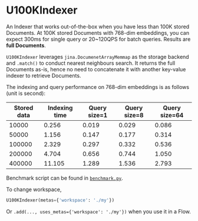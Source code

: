 # U100KIndexer

An Indexer that works out-of-the-box when you have less than 100K stored Documents. At 100K stored Documents with 768-dim embeddings, you can expect 300ms for single query or 20~120QPS for batch queries. Results are **full Documents**.

`U100KIndexer` leverages `jina.DocumenetArrayMemmap` as the storage backend and `.match()` to conduct nearest neighbours search. It returns the full Documents as-is, hence no need to concatenate it with another key-value indexer to retrieve Documents.

The indexing and query performance on 768-dim embeddings is as follows (unit is second):

|Stored data| Indexing time | Query size=1 | Query size=8 | Query size=64|
|---|---|---|---|---|
|10000 | 0.256 | 0.019 | 0.029 | 0.086|
|50000 | 1.156 | 0.147 | 0.177 | 0.314|
|100000 | 2.329 | 0.297 | 0.332 | 0.536|
|200000 | 4.704 | 0.656 | 0.744 | 1.050|
|400000 | 11.105 | 1.289 | 1.536 | 2.793|

Benchmark script can be found in [`benchmark.py`](benchmark.py).

To change workspace, 

```python
U100KIndexer(metas={'workspace': './my'})
```

Or `.add(..., uses_metas={'workspace': './my'})` when you use it in a Flow.